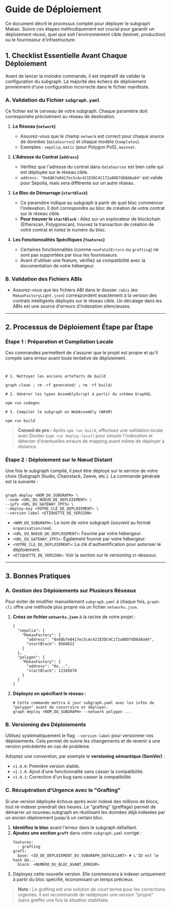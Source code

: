 # Guide de Déploiement

Ce document décrit le processus complet pour déployer le subgraph Makao. Suivre ces étapes méthodiquement est crucial pour garantir un déploiement réussi, quel que soit l'environnement cible (testnet, production) ou le fournisseur d'infrastructure.

## 1. Checklist Essentielle Avant Chaque Déploiement

Avant de lancer la moindre commande, il est impératif de valider la configuration du subgraph. La majorité des échecs de déploiement proviennent d'une configuration incorrecte dans le fichier manifeste.

### A. Validation du Fichier `subgraph.yaml`

Ce fichier est le cerveau de votre subgraph. Chaque paramètre doit correspondre précisément au réseau de destination.

1.  **Le Réseau (`network`)**

    - Assurez-vous que le champ `network` est correct pour chaque source de données (`dataSources`) et chaque modèle (`templates`).
    - Exemples : `sepolia`, `matic` (pour Polygon PoS), `mainnet`.

2.  **L'Adresse du Contrat (`address`)**

    - Vérifiez que l'adresse du contrat dans `dataSources` est bien celle qui est déployée sur le réseau cible.
    - `address: "0x68b7e0417ec5cAc421E5DC4C172a80D7dD8dAa04"` est valide pour Sepolia, mais sera différente sur un autre réseau.

3.  **Le Bloc de Démarrage (`startBlock`)**

    - Ce paramètre indique au subgraph à partir de quel bloc commencer l'indexation. Il doit correspondre au bloc de création de votre contrat sur le réseau cible.
    - **Pour trouver le `startBlock` :** Allez sur un explorateur de blockchain (Etherscan, Polygonscan), trouvez la transaction de création de votre contrat et notez le numéro du bloc.

4.  **Les Fonctionnalités Spécifiques (`features`)**
    - Certaines fonctionnalités (comme `nonFatalErrors` ou `grafting`) ne sont pas supportées par tous les fournisseurs.
    - Avant d'utiliser une feature, vérifiez sa compatibilité avec la documentation de votre hébergeur.

### B. Validation des Fichiers ABIs

- Assurez-vous que les fichiers ABI dans le dossier `/abis` (ex: `MakaoFactoryLight.json`) correspondent exactement à la version des contrats intelligents déployés sur le réseau cible. Un décalage dans les ABIs est une source d'erreurs d'indexation silencieuses.

---

## 2. Processus de Déploiement Étape par Étape

### Étape 1 : Préparation et Compilation Locale

Ces commandes permettent de s'assurer que le projet est propre et qu'il compile sans erreur avant toute tentative de déploiement.

```


# 1. Nettoyer les anciens artefacts de build

graph clean ; rm -rf generated/ ; rm -rf build/

# 2. Générer les types AssemblyScript à partir du schéma GraphQL

npm run codegen

# 3. Compiler le subgraph en WebAssembly (WASM)

npm run build

```

> **Conseil de pro :** Après `npm run build`, effectuez une validation locale avec Docker (`npm run deploy-local`) pour simuler l'indexation et détecter d'éventuelles erreurs de mapping avant même de déployer à distance.

### Étape 2 : Déploiement sur le Nœud Distant

Une fois le subgraph compilé, il peut être déployé sur le service de votre choix (Subgraph Studio, Chainstack, Zeeve, etc.). La commande générale est la suivante :

```

graph deploy <NOM_DU_SUBGRAPH> \
--node <URL_DU_NOEUD_DE_DEPLOIEMENT> \
--ipfs <URL_DU_GATEWAY_IPFS> \
--deploy-key <VOTRE_CLE_DE_DEPLOIEMENT> \
--version-label <ETIQUETTE_DE_VERSION>

```

- `<NOM_DU_SUBGRAPH>`: Le nom de votre subgraph (souvent au format `organisation/nom`).
- `<URL_DU_NOEUD_DE_DEPLOIEMENT>`: Fournie par votre hébergeur.
- `<URL_DU_GATEWAY_IPFS>`: Également fournie par votre hébergeur.
- `<VOTRE_CLE_DE_DEPLOIEMENT>`: La clé d'authentification pour autoriser le déploiement.
- `<ETIQUETTE_DE_VERSION>`: Voir la section sur le versioning ci-dessous.

---

## 3. Bonnes Pratiques

### A. Gestion des Déploiements sur Plusieurs Réseaux

Pour éviter de modifier manuellement `subgraph.yaml` à chaque fois, `graph-cli` offre une méthode plus propre via un fichier `networks.json`.

1.  **Créez un fichier `networks.json`** à la racine de votre projet :

    ```
    {
      "sepolia": {
        "MakaoFactory": {
          "address": "0x68b7e0417ec5cAc421E5DC4C172a80D7dD8dAa04",
          "startBlock": 8568022
        }
      },
      "polygon": {
        "MakaoFactory": {
          "address": "0x...",
          "startBlock": 12345678
        }
      }
    }
    ```

2.  **Déployez en spécifiant le réseau :**
    ```
    # Cette commande mettra à jour subgraph.yaml avec les infos de "polygon" avant de construire et déployer.
    graph deploy <NOM_DU_SUBGRAPH> --network polygon ...
    ```

### B. Versioning des Déploiements

Utilisez systématiquement le flag `--version-label` pour versionner vos déploiements. Cela permet de suivre les changements et de revenir à une version précédente en cas de problème.

Adoptez une convention, par exemple le **versioning sémantique (SemVer)** :

- `v1.0.0`: Première version stable.
- `v1.1.0`: Ajout d'une fonctionnalité sans casser la compatibilité.
- `v1.0.1`: Correction d'un bug sans casser la compatibilité.

### C. Récupération d'Urgence avec le "Grafting"

Si une version déployée échoue après avoir indexé des millions de blocs, tout ré-indexer prendrait des heures. Le "grafting" (greffage) permet de démarrer un nouveau subgraph en réutilisant les données déjà indexées par un ancien déploiement jusqu'à un certain bloc.

1.  **Identifiez le bloc** avant l'erreur dans le subgraph défaillant.
2.  **Ajoutez une section `graft`** dans votre `subgraph.yaml` corrigé :
    ```
    features:
      - grafting
    graft:
      base: <ID_DE_DEPLOIEMENT_DU_SUBGRAPH_DEFAILLANT> # L'ID est le hash Qm...
      block: <NUMERO_DU_BLOC_AVANT_ERREUR>
    ```
3.  Déployez cette nouvelle version. Elle commencera à indexer uniquement à partir du bloc spécifié, économisant un temps précieux.

> **Note :** Le grafting est une solution de court terme pour les corrections urgentes. Il est recommandé de redéployer une version "propre" (sans greffe) une fois la situation stabilisée.
